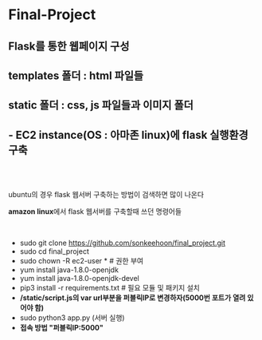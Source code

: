 # Final-Project

## Flask를 통한 웹페이지 구성
## templates 폴더 : html 파일들 
## static 폴더 : css, js 파일들과 이미지 폴더
## - EC2 instance(OS : 아마존 linux)에 flask 실행환경 구축
<br><br>

<p> ubuntu의 경우 flask 웹서버 구축하는 방법이 검색하면 많이 나온다 </p>
<p> <strong>amazon linux</strong>에서 flask 웹서버를 구축할때 쓰던 명령어들 </p>
<br>

+ sudo git clone https://github.com/sonkeehoon/final_project.git
+ sudo cd final_project
+ sudo chown -R ec2-user *  # 권한 부여
+ yum install java-1.8.0-openjdk
+ yum install java-1.8.0-openjdk-devel
+ pip3 install -r requirements.txt    # 필요 모듈 및 패키지 설치
+ <strong>/static/script.js의 var url부분을 퍼블릭IP로 변경하자(5000번 포트가 열려 있어야 함)</strong>
+ sudo python3 app.py (서버 실행)
+ <strong> 접속 방법 "퍼블릭IP:5000"</strong>
 


